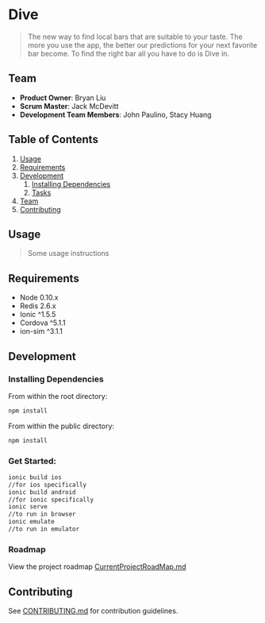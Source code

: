 # Dive

> The new way to find local bars that are suitable to your taste. The more you use the app, the better our predictions for your next favorite bar become. To find the right bar all you have to do is Dive in. 

## Team

  - __Product Owner__: Bryan Liu
  - __Scrum Master__: Jack McDevitt
  - __Development Team Members__: John Paulino, Stacy Huang

## Table of Contents

1. [Usage](#Usage)
1. [Requirements](#requirements)
1. [Development](#development)
    1. [Installing Dependencies](#installing-dependencies)
    1. [Tasks](#tasks)
1. [Team](#team)
1. [Contributing](#contributing)

## Usage

> Some usage instructions

## Requirements

- Node 0.10.x
- Redis 2.6.x
- Ionic ^1.5.5
- Cordova ^5.1.1
- ion-sim ^3.1.1

## Development

### Installing Dependencies

From within the root directory:
```sh
npm install
```

From within the public directory:

```sh
npm install
```

### Get Started:

```sh
ionic build ios
//for ios specifically
ionic build android
//for ionic specifically
ionic serve
//to run in browser
ionic emulate
//to run in emulator
```

### Roadmap


View the project roadmap [CurrentProjectRoadMap.md](CurrentProjectRoadMap.md)


## Contributing

See [CONTRIBUTING.md](CONTRIBUTING.md) for contribution guidelines.
